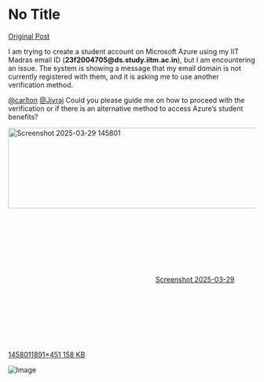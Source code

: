 # No Title

[Original Post](https://discourse.onlinedegree.iitm.ac.in/t/169029/160)

<p>I am trying to create a student account on Microsoft Azure using my IIT Madras email ID (<strong>23f2004705@ds.study.iitm.ac.in</strong>), but I am encountering an issue. The system is showing a message that my email domain is not currently registered with them, and it is asking me to use another verification method.</p>
<p><a class="mention" href="/u/carlton">@carlton</a> <a class="mention" href="/u/jivraj">@Jivraj</a> Could you please guide me on how to proceed with the verification or if there is an alternative method to access Azure’s student benefits?<br>
<div class="lightbox-wrapper"><a class="lightbox" href="https://europe1.discourse-cdn.com/flex013/uploads/iitm/original/3X/9/f/9f0e2072693618d5cd332ef83c26690fdcdcf688.png" data-download-href="/uploads/short-url/mH4bq7vhx8rBCXn35y4lgwpAEwU.png?dl=1" title="Screenshot 2025-03-29 145801" rel="noopener nofollow ugc"><img src="https://europe1.discourse-cdn.com/flex013/uploads/iitm/optimized/3X/9/f/9f0e2072693618d5cd332ef83c26690fdcdcf688_2_690x164.png" alt="Screenshot 2025-03-29 145801" data-base62-sha1="mH4bq7vhx8rBCXn35y4lgwpAEwU" width="690" height="164" srcset="https://europe1.discourse-cdn.com/flex013/uploads/iitm/optimized/3X/9/f/9f0e2072693618d5cd332ef83c26690fdcdcf688_2_690x164.png, https://europe1.discourse-cdn.com/flex013/uploads/iitm/optimized/3X/9/f/9f0e2072693618d5cd332ef83c26690fdcdcf688_2_1035x246.png 1.5x, https://europe1.discourse-cdn.com/flex013/uploads/iitm/optimized/3X/9/f/9f0e2072693618d5cd332ef83c26690fdcdcf688_2_1380x328.png 2x" data-dominant-color="939497"><div class="meta"><svg class="fa d-icon d-icon-far-image svg-icon" aria-hidden="true"><use href="#far-image"></use></svg><span class="filename">Screenshot 2025-03-29 145801</span><span class="informations">1891×451 158 KB</span><svg class="fa d-icon d-icon-discourse-expand svg-icon" aria-hidden="true"><use href="#discourse-expand"></use></svg></div></a></div></p>

![Image](https://europe1.discourse-cdn.com/flex013/uploads/iitm/optimized/3X/9/f/9f0e2072693618d5cd332ef83c26690fdcdcf688_2_690x164.png)